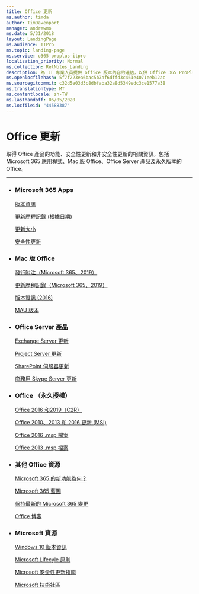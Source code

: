 ```yaml
---
title: Office 更新
ms.author: timda
author: TimDavenport
manager: andrewmo
ms.date: 5/31/2018
layout: LandingPage
ms.audience: ITPro
ms.topic: landing-page
ms.service: o365-proplus-itpro
localization_priority: Normal
ms.collection: RelNotes_Landing
description: 為 IT 專業人員提供 office 版本內容的連結，以供 Office 365 ProPlus，Office for Mac，永久的 Office，以及 Office Server 產品
ms.openlocfilehash: 5f7f223ea6bac5b7af6dffd3c461e4071eeb12ac
ms.sourcegitcommit: c32d5e03d3c8dbfaba32a8d5349edc3ce1577a38
ms.translationtype: MT
ms.contentlocale: zh-TW
ms.lasthandoff: 06/05/2020
ms.locfileid: "44588387"
---
```

# <a name="office-updates"></a>Office 更新

  
取得 Office 產品的功能、安全性更新和非安全性更新的相關資訊，包括 Microsoft 365 應用程式、Mac 版 Office、Office Server 產品及永久版本的 Office。
  

---

<ul class="panelContent cardsW">
    <li>
        <div class="cardSize">
            <div class="cardPadding">
                <div class="card">
                    <div class="cardText">
                        <h3>Microsoft 365 Apps</h3>
                        <p><a href="release-notes-microsoft365-apps.md">版本資訊</a></p>
                        <p><a href="update-history-microsoft365-apps-by-date.md">更新歷程記錄 (根據日期)</a></p>
                        <p><a href="download-sizes-microsoft365-apps-updates.md">更新大小</a></p>
                        <p><a href="microsoft365-apps-security-updates.md">安全性更新</a></p>
                    </div>
                </div>
            </div>
        </div>
    </li>
    <li>
        <div class="cardSize">
            <div class="cardPadding">
                <div class="card">
                    <div class="cardText">
                        <h3>Mac 版 Office</h3>
                        <p><a href="release-notes-office-for-mac.md">發行附注（Microsoft 365、2019）</a></p>
                        <p><a href="update-history-office-for-mac.md">更新歷程記錄（Microsoft 365、2019）</a></p>
                        <p><a href="release-notes-office-2016-mac.md">版本資訊 (2016)</a></p>
                        <p><a href="release-history-microsoft-autoupdate.md">MAU 版本</a></p>
                     </div>
                </div>
            </div>
        </div>
    </li>
    <li>
        <div class="cardSize">
            <div class="cardPadding">
                <div class="card">
                    <div class="cardText">
                        <h3>Office Server 產品</h3>
                        <p><a href="https://docs.microsoft.com/Exchange/new-features/build-numbers-and-release-dates">Exchange Server 更新</a></p>
                        <p><a href="project-server-updates.md">Project Server 更新</a></p>
                        <p><a href="sharepoint-updates.md">SharePoint 伺服器更新</a></p>
                        <p><a href="https://docs.microsoft.com/SkypeForBusiness/sfb-server-updates">商務用 Skype Server 更新</a></p>
               </div>
                </div>
            </div>
        </div> 
    </li>
</ul>  


<ul class="panelContent cardsW">
    <li>
        <div class="cardSize">
            <div class="cardPadding">
                <div class="card">
                    <div class="cardText">
                        <h3>Office （永久授權）</h3>
                            <p><a href="update-history-office-2019.md">Office 2016 和2019（C2R）</a></p>
                            <p><a href="office-updates-msi.md">Office 2010、2013 和 2016 更新 (MSI)</a></p>
                            <p><a href="msp-files-office-2016.md">Office 2016 .msp 檔案</a></p>
                            <p><a href="msp-files-office-2013.md">Office 2013 .msp 檔案</a></p>
                    </div>
                </div>
            </div>
        </div>
    </li>
    <li>
        <div class="cardSize">
            <div class="cardPadding">
                <div class="card">
                    <div class="cardText">
                        <h3>其他 Office 資源</h3>
                            <p><a href="https://support.office.com/article/95c8d81d-08ba-42c1-914f-bca4603e1426">Microsoft 365 的新功能為何？</a></p>
                            <p><a href="https://www.microsoft.com/microsoft-365/roadmap?rtc=2&filters=O365">Microsoft 365 藍圖</a></p>
                            <p><a href="https://support.office.com/article/719f4904-cbdd-4889-a0cf-fbd7837dfecd">保持最新的 Microsoft 365 變更</a></p>
                            <p><a href="https://www.microsoft.com/microsoft-365/blog/office/">Office 博客</a></p>
                    </div>
                </div>
            </div>
        </div>
    </li>
    <li>
        <div class="cardSize">
            <div class="cardPadding">
                <div class="card">
                    <div class="cardText">
                        <h3>Microsoft 資源</h3>
                            <p><a href="https://www.microsoft.com/itpro/windows-10/release-information">Windows 10 版本資訊</a></p>
                            <p><a href="https://support.microsoft.com/lifecycle">Microsoft Lifecyle 原則</a></p>
                            <p><a href="https://portal.msrc.microsoft.com/">Microsoft 安全性更新指南</a></p>
                            <p><a href="https://techcommunity.microsoft.com/">Microsoft 技術社區</a></p>
                    </div>
                </div>
            </div>
        </div>
    </li>
</ul>  
